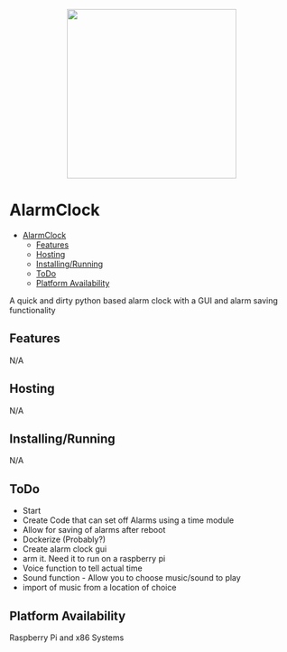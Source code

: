 <p align="center">
  <img width="300" height="300" src="./images/Alarm_Clock.png">
</p>

# AlarmClock

- [AlarmClock](#AlarmClock)
  - [Features](#Features)
  - [Hosting](#Hosting)
  - [Installing/Running](#Installing/Running)
  - [ToDo](#ToDo)
  - [Platform Availability](#Platform-Availability)
      
A quick and dirty python based alarm clock with a GUI and alarm saving functionality

## Features
N/A

## Hosting
N/A

## Installing/Running
N/A

## ToDo

 - Start
 - Create Code that can set off Alarms using a time module
 - Allow for saving of alarms after reboot
 - Dockerize (Probably?)
 - Create alarm clock gui
 - arm it. Need it to run on a raspberry pi
 - Voice function to tell actual time
 - Sound function - Allow you to choose music/sound to play
 - import of music from a location of choice 

## Platform Availability

Raspberry Pi and x86 Systems 